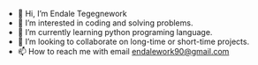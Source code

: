 - 👋 Hi, I’m Endale Tegegnework
- 👀 I’m interested in coding and solving problems.
- 🌱 I’m currently learning python programing language.
- 💞️ I’m looking to collaborate on long-time or short-time projects.
- 📫 How to reach me with email endalework90@gmail.com

<!---
endx-star/endx-star is a ✨ special ✨ repository because its `README.md` (this file) appears on your GitHub profile.
You can click the Preview link to take a look at your changes.
--->
